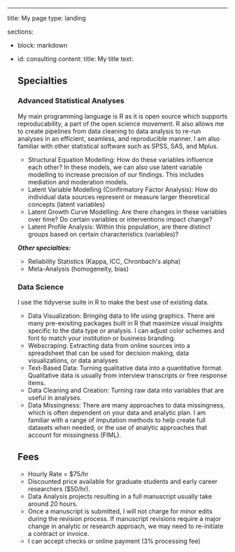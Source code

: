 ---
title: My page
type: landing

sections:
  - block: markdown
  - id: consulting
    content:
      title: My title
      text: 
      ## Specialties
      
      ### Advanced Statistical Analyses
      
      My main programming language is R as it is open source which supports reproducability, a part of the open science movement. R also allows me to create pipelines from data cleaning to data analysis to re-run analyses in an efficient, seamless, and reproducible manner. I am also familiar with other statistical software such as SPSS, SAS, and Mplus.
      
      - Structural Equation Modelling: How do these variables influence each other? In these models, we can also use latent variable modelling to increase precision of our findings. This includes mediation and moderation models.
      - Latent Variable Modelling (Confirmatory Factor Analysis): How do individual data sources represent or measure larger theoretical concepts (latent variables) 
      - Latent Growth Curve Modelling: Are there changes in these variables over time? Do certain variables or interventions impact change?
      - Latent Profile Analysis: Within this population, are there distinct groups based on certain characteristics (variables)?
      
      ***Other specialties:***
      - Reliability Statistics (Kappa, ICC, Chronbach's alpha)
      - Meta-Analysis (homogeneity, bias)
      
      ### Data Science
      
      I use the tidyverse suite in R to make the best use of existing data.
      
      - Data Visualization: Bringing data to life using graphics. There are many pre-exisiting packages built in R that maximize visual insights specific to the data type or analysis. I can adjust color schemes and font to match your institution or business branding.
      - Webscraping: Extracting data from online sources into a spreadsheet that can be used for decision making, data visualizations, or data analyses
      - Text-Based Data: Turning qualitative data into a quantitative format. Qualitative data is usually from interview transcripts or free response items.
      - Data Cleaning and Creation: Turning raw data into variables that are useful in analyses.
      - Data Missingness: There are many approaches to data missingness, which is often dependent on your data and analytic plan. I am familiar with a range of imputation methods to help create full datasets when needed, or the use of analytic approaches that account for missingness (FIML).
      
      ## Fees
      - Hourly Rate = $75/hr
      - Discounted price available for graduate students and early career researchers ($50/hr).
      - Data Analysis projects resulting in a full manuscript usually take around 20 hours. 
      - Once a manuscript is submitted, I will not charge for minor edits during the revision process. If manuscript revisions require a major change in analytic or research approach, we may need to re-initiate a contract or invoice. 
      - I can accept checks or online payment (3% processing fee)